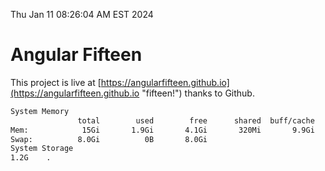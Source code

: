 Thu Jan 11 08:26:04 AM EST 2024

# Angular Fifteen


This project is live at [https://angularfifteen.github.io](https://angularfifteen.github.io "fifteen!") thanks to Github.

```bash
System Memory
               total        used        free      shared  buff/cache   available
Mem:            15Gi       1.9Gi       4.1Gi       320Mi       9.9Gi        13Gi
Swap:          8.0Gi          0B       8.0Gi
System Storage
1.2G	.
```
